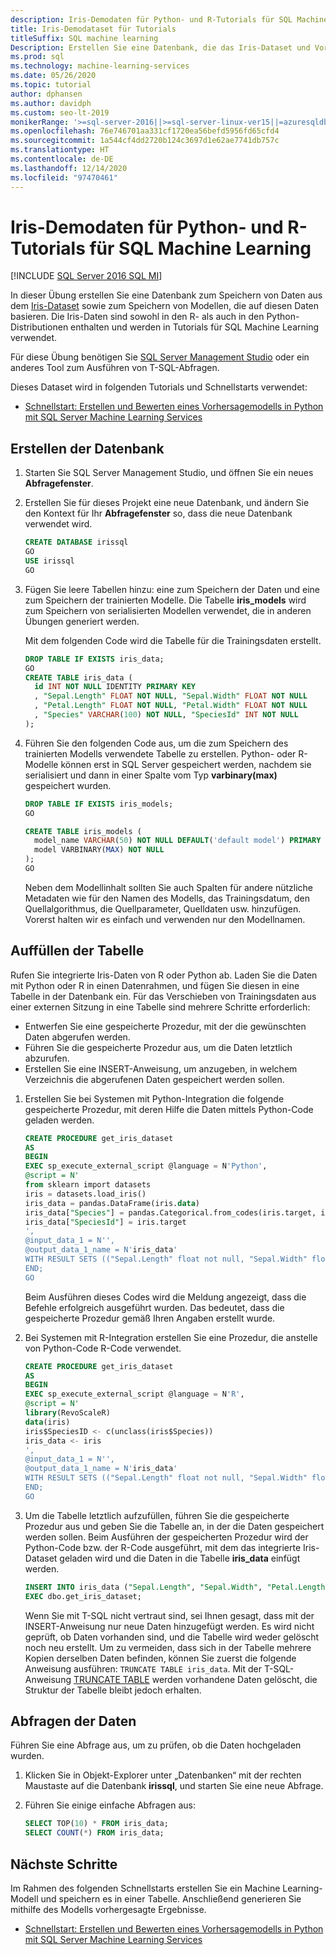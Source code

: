 ```yaml
---
description: Iris-Demodaten für Python- und R-Tutorials für SQL Machine Learning
title: Iris-Demodataset für Tutorials
titleSuffix: SQL machine learning
Description: Erstellen Sie eine Datenbank, die das Iris-Dataset und Vorhersagemodelle enthält. Dieses Dataset wird in R- und Python-Tutorials für SQL Machine Learning verwendet.
ms.prod: sql
ms.technology: machine-learning-services
ms.date: 05/26/2020
ms.topic: tutorial
author: dphansen
ms.author: davidph
ms.custom: seo-lt-2019
monikerRange: '>=sql-server-2016||>=sql-server-linux-ver15||=azuresqldb-mi-current'
ms.openlocfilehash: 76e746701aa331cf1720ea56befd5956fd65cfd4
ms.sourcegitcommit: 1a544cf4dd2720b124c3697d1e62ae7741db757c
ms.translationtype: HT
ms.contentlocale: de-DE
ms.lasthandoff: 12/14/2020
ms.locfileid: "97470461"
---
```

# <a name="iris-demo-data-for-python-and-r-tutorials-with-sql-machine-learning"></a>Iris-Demodaten für Python- und R-Tutorials für SQL Machine Learning
[!INCLUDE [SQL Server 2016 SQL MI](../../includes/applies-to-version/sqlserver2016-asdbmi.md)]

In dieser Übung erstellen Sie eine Datenbank zum Speichern von Daten aus dem [Iris-Dataset](https://en.wikipedia.org/wiki/Iris_flower_data_set) sowie zum Speichern von Modellen, die auf diesen Daten basieren. Die Iris-Daten sind sowohl in den R- als auch in den Python-Distributionen enthalten und werden in Tutorials für SQL Machine Learning verwendet.

Für diese Übung benötigen Sie [SQL Server Management Studio](../../ssms/download-sql-server-management-studio-ssms.md) oder ein anderes Tool zum Ausführen von T-SQL-Abfragen.

Dieses Dataset wird in folgenden Tutorials und Schnellstarts verwendet:

+ [Schnellstart: Erstellen und Bewerten eines Vorhersagemodells in Python mit SQL Server Machine Learning Services](quickstart-python-train-score-model.md)

## <a name="create-the-database"></a>Erstellen der Datenbank

1. Starten Sie SQL Server Management Studio, und öffnen Sie ein neues **Abfragefenster**.  

2. Erstellen Sie für dieses Projekt eine neue Datenbank, und ändern Sie den Kontext für Ihr **Abfragefenster** so, dass die neue Datenbank verwendet wird.

    ```sql
    CREATE DATABASE irissql
    GO
    USE irissql
    GO
    ```

3. Fügen Sie leere Tabellen hinzu: eine zum Speichern der Daten und eine zum Speichern der trainierten Modelle. Die Tabelle **iris_models** wird zum Speichern von serialisierten Modellen verwendet, die in anderen Übungen generiert werden.

    Mit dem folgenden Code wird die Tabelle für die Trainingsdaten erstellt.

    ```sql
    DROP TABLE IF EXISTS iris_data;
    GO
    CREATE TABLE iris_data (
      id INT NOT NULL IDENTITY PRIMARY KEY
      , "Sepal.Length" FLOAT NOT NULL, "Sepal.Width" FLOAT NOT NULL
      , "Petal.Length" FLOAT NOT NULL, "Petal.Width" FLOAT NOT NULL
      , "Species" VARCHAR(100) NOT NULL, "SpeciesId" INT NOT NULL
    );
    ```

4. Führen Sie den folgenden Code aus, um die zum Speichern des trainierten Modells verwendete Tabelle zu erstellen. Python- oder R-Modelle können erst in SQL Server gespeichert werden, nachdem sie serialisiert und dann in einer Spalte vom Typ **varbinary(max)** gespeichert wurden.

    ```sql
    DROP TABLE IF EXISTS iris_models;
    GO

    CREATE TABLE iris_models (
      model_name VARCHAR(50) NOT NULL DEFAULT('default model') PRIMARY KEY,
      model VARBINARY(MAX) NOT NULL
    );
    GO
    ```

    Neben dem Modellinhalt sollten Sie auch Spalten für andere nützliche Metadaten wie für den Namen des Modells, das Trainingsdatum, den Quellalgorithmus, die Quellparameter, Quelldaten usw. hinzufügen. Vorerst halten wir es einfach und verwenden nur den Modellnamen.

## <a name="populate-the-table"></a>Auffüllen der Tabelle

Rufen Sie integrierte Iris-Daten von R oder Python ab. Laden Sie die Daten mit Python oder R in einen Datenrahmen, und fügen Sie diesen in eine Tabelle in der Datenbank ein. Für das Verschieben von Trainingsdaten aus einer externen Sitzung in eine Tabelle sind mehrere Schritte erforderlich:

+ Entwerfen Sie eine gespeicherte Prozedur, mit der die gewünschten Daten abgerufen werden.
+ Führen Sie die gespeicherte Prozedur aus, um die Daten letztlich abzurufen.
+ Erstellen Sie eine INSERT-Anweisung, um anzugeben, in welchem Verzeichnis die abgerufenen Daten gespeichert werden sollen.

1. Erstellen Sie bei Systemen mit Python-Integration die folgende gespeicherte Prozedur, mit deren Hilfe die Daten mittels Python-Code geladen werden.

    ```sql
    CREATE PROCEDURE get_iris_dataset
    AS
    BEGIN
    EXEC sp_execute_external_script @language = N'Python', 
    @script = N'
    from sklearn import datasets
    iris = datasets.load_iris()
    iris_data = pandas.DataFrame(iris.data)
    iris_data["Species"] = pandas.Categorical.from_codes(iris.target, iris.target_names)
    iris_data["SpeciesId"] = iris.target
    ', 
    @input_data_1 = N'', 
    @output_data_1_name = N'iris_data'
    WITH RESULT SETS (("Sepal.Length" float not null, "Sepal.Width" float not null, "Petal.Length" float not null, "Petal.Width" float not null, "Species" varchar(100) not null, "SpeciesId" int not null));
    END;
    GO
    ```

    Beim Ausführen dieses Codes wird die Meldung angezeigt, dass die Befehle erfolgreich ausgeführt wurden. Das bedeutet, dass die gespeicherte Prozedur gemäß Ihren Angaben erstellt wurde.

2. Bei Systemen mit R-Integration erstellen Sie eine Prozedur, die anstelle von Python-Code R-Code verwendet.

    ```sql
    CREATE PROCEDURE get_iris_dataset
    AS
    BEGIN
    EXEC sp_execute_external_script @language = N'R', 
    @script = N'
    library(RevoScaleR)
    data(iris)
    iris$SpeciesID <- c(unclass(iris$Species))
    iris_data <- iris
    ', 
    @input_data_1 = N'', 
    @output_data_1_name = N'iris_data'
    WITH RESULT SETS (("Sepal.Length" float not null, "Sepal.Width" float not null, "Petal.Length" float not null, "Petal.Width" float not null, "Species" varchar(100) not null, "SpeciesId" int not null));
    END;
    GO
    ```

3. Um die Tabelle letztlich aufzufüllen, führen Sie die gespeicherte Prozedur aus und geben Sie die Tabelle an, in der die Daten gespeichert werden sollen. Beim Ausführen der gespeicherten Prozedur wird der Python-Code bzw. der R-Code ausgeführt, mit dem das integrierte Iris-Dataset geladen wird und die Daten in die Tabelle **iris_data** einfügt werden.

    ```sql
    INSERT INTO iris_data ("Sepal.Length", "Sepal.Width", "Petal.Length", "Petal.Width", "Species", "SpeciesId")
    EXEC dbo.get_iris_dataset;
    ```

    Wenn Sie mit T-SQL nicht vertraut sind, sei Ihnen gesagt, dass mit der INSERT-Anweisung nur neue Daten hinzugefügt werden. Es wird nicht geprüft, ob Daten vorhanden sind, und die Tabelle wird weder gelöscht noch neu erstellt. Um zu vermeiden, dass sich in der Tabelle mehrere Kopien derselben Daten befinden, können Sie zuerst die folgende Anweisung ausführen: `TRUNCATE TABLE iris_data`. Mit der T-SQL-Anweisung [TRUNCATE TABLE](../../t-sql/statements/truncate-table-transact-sql.md) werden vorhandene Daten gelöscht, die Struktur der Tabelle bleibt jedoch erhalten.

## <a name="query-the-data"></a>Abfragen der Daten

Führen Sie eine Abfrage aus, um zu prüfen, ob die Daten hochgeladen wurden.

1. Klicken Sie in Objekt-Explorer unter „Datenbanken“ mit der rechten Maustaste auf die Datenbank **irissql**, und starten Sie eine neue Abfrage.

2. Führen Sie einige einfache Abfragen aus:

    ```sql
    SELECT TOP(10) * FROM iris_data;
    SELECT COUNT(*) FROM iris_data;
    ```

## <a name="next-steps"></a>Nächste Schritte

Im Rahmen des folgenden Schnellstarts erstellen Sie ein Machine Learning-Modell und speichern es in einer Tabelle. Anschließend generieren Sie mithilfe des Modells vorhergesagte Ergebnisse.

+ [Schnellstart: Erstellen und Bewerten eines Vorhersagemodells in Python mit SQL Server Machine Learning Services](quickstart-python-train-score-model.md)
